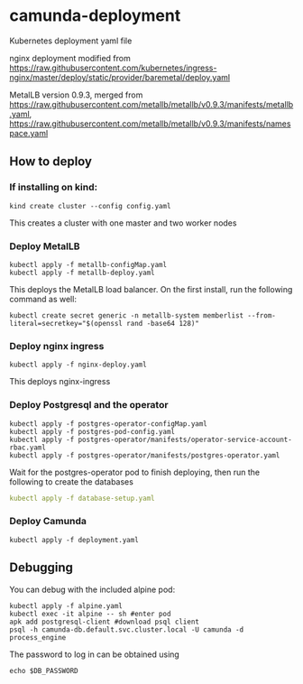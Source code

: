 # camunda-deployment
Kubernetes deployment yaml file

nginx deployment modified from https://raw.githubusercontent.com/kubernetes/ingress-nginx/master/deploy/static/provider/baremetal/deploy.yaml

MetalLB version 0.9.3, merged from https://raw.githubusercontent.com/metallb/metallb/v0.9.3/manifests/metallb.yaml, https://raw.githubusercontent.com/metallb/metallb/v0.9.3/manifests/namespace.yaml

## How to deploy

### If installing on kind:
```
kind create cluster --config config.yaml
```
This creates a cluster with one master and two worker nodes

### Deploy MetalLB
```
kubectl apply -f metallb-configMap.yaml
kubectl apply -f metallb-deploy.yaml
```
This deploys the MetalLB load balancer. On the first install, run the following command as well:
```
kubectl create secret generic -n metallb-system memberlist --from-literal=secretkey="$(openssl rand -base64 128)"
```

### Deploy nginx ingress
```
kubectl apply -f nginx-deploy.yaml
```
This deploys nginx-ingress

### Deploy Postgresql and the operator
```
kubectl apply -f postgres-operator-configMap.yaml
kubectl apply -f postgres-pod-config.yaml
kubectl apply -f postgres-operator/manifests/operator-service-account-rbac.yaml
kubectl apply -f postgres-operator/manifests/postgres-operator.yaml
```
Wait for the postgres-operator pod to finish deploying, then run the following to create the databases
```yaml
kubectl apply -f database-setup.yaml
```

### Deploy Camunda
```
kubectl apply -f deployment.yaml
```

## Debugging
You can debug with the included alpine pod:
```
kubectl apply -f alpine.yaml
kubectl exec -it alpine -- sh #enter pod
apk add postgresql-client #download psql client
psql -h camunda-db.default.svc.cluster.local -U camunda -d process_engine
```
The password to log in can be obtained using
```
echo $DB_PASSWORD
```
